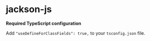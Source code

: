 # jackson-js

**Required TypeScript configuration**

Add `"useDefineForClassFields": true,` to your `tsconfig.json` file.